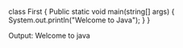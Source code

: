 class First
{
Public static void main(string[] args)
{
 System.out.println("Welcome to Java");
}
}

Output:
 Welcome to java
